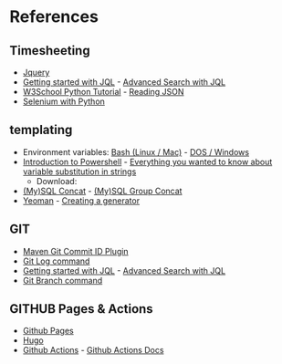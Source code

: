# References


## Timesheeting
* [Jquery](https://jquery.com/)
* [Getting started with JQL](https://www.atlassian.com/blog/jira-software/jql-the-most-flexible-way-to-search-jira-14) - [Advanced Search with JQL](https://support.atlassian.com/jira-service-management-cloud/docs/use-advanced-search-with-jira-query-language-jql/)
* [W3School Python Tutorial](https://www.w3schools.com/python/default.asp) - [Reading JSON](https://docs.python.org/3/library/json.html)
* [Selenium with Python](https://selenium-python.readthedocs.io/)


## templating
* Environment variables: [Bash (Linux / Mac)](https://www.shell-tips.com/bash/environment-variables/) - [DOS / Windows](https://ss64.com/nt/syntax-variables.html)
* [Introduction to Powershell](https://docs.microsoft.com/en-us/learn/modules/introduction-to-powershell/) - [Everything you wanted to know about variable substitution in strings](https://docs.microsoft.com/en-us/powershell/scripting/learn/deep-dives/everything-about-string-substitutions?view=powershell-7.1)
  * Download: [<i class="fab fa-apple"></i>](https://docs.microsoft.com/en-us/powershell/scripting/install/installing-powershell-core-on-macos?view=powershell-7.1) [<i class="fab fa-windows"></i>](https://docs.microsoft.com/en-us/powershell/scripting/install/installing-powershell-core-on-windows?view=powershell-7.1) [<i class="fab fa-linux"></i>](https://docs.microsoft.com/en-us/powershell/scripting/install/installing-powershell-core-on-linux?view=powershell-7.1)
* [(My)SQL Concat](https://dev.mysql.com/doc/refman/8.0/en/string-functions.html#function_concat) - [(My)SQL Group Concat](https://dev.mysql.com/doc/refman/8.0/en/aggregate-functions.html#function_group-concat)
* [Yeoman](https://yeoman.io) - [Creating a generator](https://yeoman.io/authoring/)


## GIT
* [Maven Git Commit ID Plugin](https://github.com/git-commit-id/git-commit-id-maven-plugin)
* [Git Log command](https://git-scm.com/docs/git-log)
* [Getting started with JQL](https://www.atlassian.com/blog/jira-software/jql-the-most-flexible-way-to-search-jira-14) - [Advanced Search with JQL](https://support.atlassian.com/jira-service-management-cloud/docs/use-advanced-search-with-jira-query-language-jql/)
* [Git Branch command](https://git-scm.com/docs/git-branch)


## GITHUB Pages & Actions
* [Github Pages](https://pages.github.com/)
* [Hugo](https://gohugo.io/)
* [Github Actions](https://github.com/features/actions) - [Github Actions Docs](https://docs.github.com/en/actions)
